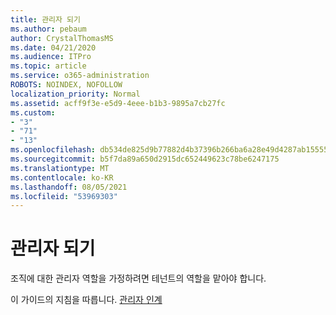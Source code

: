 ```yaml
---
title: 관리자 되기
ms.author: pebaum
author: CrystalThomasMS
ms.date: 04/21/2020
ms.audience: ITPro
ms.topic: article
ms.service: o365-administration
ROBOTS: NOINDEX, NOFOLLOW
localization_priority: Normal
ms.assetid: acff9f3e-e5d9-4eee-b1b3-9895a7cb27fc
ms.custom:
- "3"
- "71"
- "13"
ms.openlocfilehash: db534de825d9b77882d4b37396b266ba6a28e49d4287ab1555500b4e54d8c10b
ms.sourcegitcommit: b5f7da89a650d2915dc652449623c78be6247175
ms.translationtype: MT
ms.contentlocale: ko-KR
ms.lasthandoff: 08/05/2021
ms.locfileid: "53969303"
---
```

# <a name="become-an-admin"></a>관리자 되기

조직에 대한 관리자 역할을 가정하려면 테넌트의 역할을 맡아야 합니다.
  
이 가이드의 지침을 따릅니다. [관리자 인계](https://docs.microsoft.com/azure/active-directory/users-groups-roles/domains-admin-takeover)